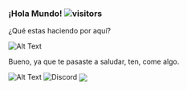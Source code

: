 ### ¡Hola Mundo! ![visitors](https://img.shields.io/twitch/status/OptimusDrift?label=OptimusDrift&logo=twitch&logoColor=white&style=for-the-badge)

¿Qué estas haciendo por aquí?

![Alt Text](https://media3.giphy.com/media/joYGxDpl7ltxhlIzIm/giphy.gif)

Bueno, ya que te pasaste a saludar, ten, come algo.

![Alt Text](https://pa1.narvii.com/7427/a5c4bfd8d49cdb589988e6d30155d3020859bfc8r1-500-348_hq.gif)
![Discord](https://discord.com/invite/3JNFfhy?style=for-the-badge&logo=discord&logoColor=white)
<a href="https://optimusdrift.github.io/Dekhy/">
  <img align="center" src="https://github-readme-stats.vercel.app/api/pin/?username=optimusdrift&repo=Dekhy" />
</a>

<!--
**OptimusDrift/OptimusDrift** is a ✨ _special_ ✨ repository because its `README.md` (this file) appears on your GitHub profile.

Here are some ideas to get you started:

- 🔭 I’m currently working on ...
- 🌱 I’m currently learning ...
- 👯 I’m looking to collaborate on ...
- 🤔 I’m looking for help with ...
- 💬 Ask me about ...
- 📫 How to reach me: ...
- 😄 Pronouns: ...
- ⚡ Fun fact: ...
-->
